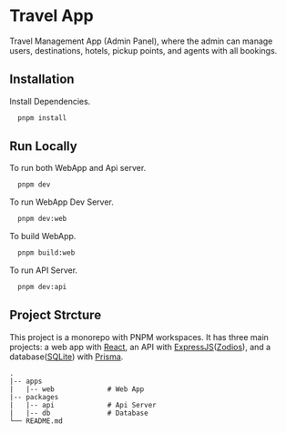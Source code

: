 # Travel App

Travel Management App (Admin Panel), where the admin can manage users, destinations, hotels, pickup points, and agents with all bookings.

## Installation

Install Dependencies.

```bash
  pnpm install
```

## Run Locally

To run both WebApp and Api server.

```bash
  pnpm dev
```

To run WebApp Dev Server.

```bash
  pnpm dev:web
```

To build WebApp.

```bash
  pnpm build:web
```

To run API Server.

```bash
  pnpm dev:api
```

## Project Strcture

This project is a monorepo with PNPM workspaces. It has three main projects: a web app with [React](https://react.dev), an API with [ExpressJS](https://expressjs.com/)([Zodios](https://www.zodios.org/)), and a database([SQLite](https://www.sqlite.org/index.html)) with [Prisma](https://www.prisma.io/).

```
.
|-- apps
|   |-- web             # Web App
|-- packages
|   |-- api             # Api Server
|   |-- db              # Database
└── README.md
```
